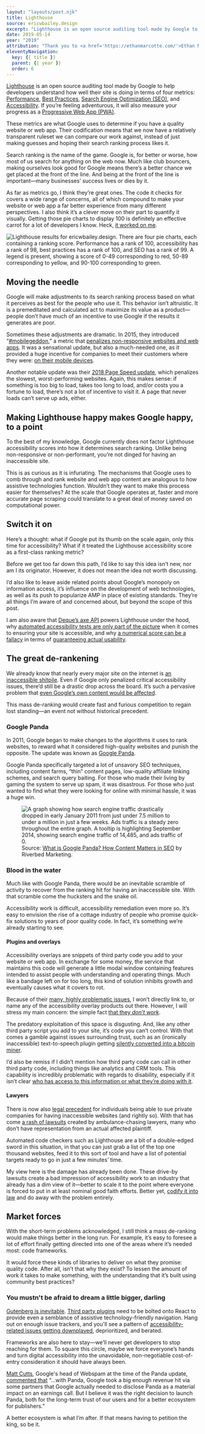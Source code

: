 ```yaml
---
layout: "layouts/post.njk"
title: Lighthouse
source: ericwbailey.design
excerpt: "Lighthouse is an open source auditing tool made by Google to help developers understand how well their site is doing in terms of four metrics: Performance, Best Practices, Search Engine Optimization (SEO), and Accessibility"
date: 2019-05-14
year: "2019"
attribution: "Thank you to <a href='https://ethanmarcotte.com/'>Ethan Marcotte</a> for his thoughts and feedback."
eleventyNavigation:
  key: {{ title }}
  parent: {{ year }}
  order: 6
---
```


[Lighthouse](https://developers.google.com/web/tools/lighthouse/) is an open source auditing tool made by Google to help developers understand how well their site is doing in terms of four metrics: [Performance](https://developers.google.com/web/tools/lighthouse/audits/critical-request-chains), [Best Practices](https://developers.google.com/web/tools/lighthouse/audits/appcache), [Search Engine Optimization (<abbr>SEO</abbr>)](https://developers.google.com/web/tools/lighthouse/audits/description), and [Accessibility](https://developers.google.com/web/tools/lighthouse/audits/button-name). If you’re feeling adventurous, it will also measure your progress as a [Progressive Web App (<abbr>PWA</abbr>)](https://developers.google.com/web/tools/lighthouse/audits/address-bar).

These metrics are what Google uses to determine if you have a quality website or web app. Their codification means that we now have a relatively transparent ruleset we can compare our work against, instead of just making guesses and hoping their search ranking process likes it.

Search ranking is the name of the game. Google is, for better or worse, how most of us search for anything on the web now. Much like club bouncers, making ourselves look good for Google means there’s a better chance we get placed at the front of the line. And being at the front of the line is important—many businesses’ success lives or dies by it.

As far as metrics go, I think they’re great ones. The code it checks for covers a wide range of concerns, all of which compound to make your website or web app a far better experience from many different perspectives. I also think it’s a clever move on their part to quantify it visually. Getting those pie charts to display 100 is definitely an effective carrot for a lot of developers I know. Heck, [it worked on me](https://lighthouse-dot-webdotdevsite.appspot.com/lh/html?url=https://ericwbailey.design/#accessibility).

<img
  alt="Lighthouse results for ericwbailey.design. There are four pie charts, each containing a ranking score. Performance has a rank of 100, accessibility has a rank of 98, best practices has a rank of 100, and SEO has a rank of 99. A legend is present, showing a score of 0-49 corresponding to red, 50-89 corresponding to yellow, and 90-100 corresponding to green."
  src="{{ '/img/posts/lighthouse/lighthouse.png' | url }}" />


## Moving the needle

Google will make adjustments to its search ranking process based on what it perceives as best for the people who use it. This behavior isn’t altruistic. It is a premeditated and calculated act to maximize its value as a product—people don’t have much of an incentive to use Google if the results it generates are poor.

Sometimes these adjustments are dramatic. In 2015, they introduced “[#mobilegeddon](https://twitter.com/search?q=%23mobilegeddon&src=typd),” a metric that [penalizes non-responsive websites and web apps](https://searchengineland.com/library/google/google-mobile-friendly-update). It was a sensational update, but also a much-needed one, as it provided a huge incentive for companies to meet their customers where they were: [on their mobile devices](http://gs.statcounter.com/platform-market-share/desktop-mobile-tablet#monthly-201001-201901).

Another notable update was their [2018 Page Speed update](https://webmasters.googleblog.com/2018/01/using-page-speed-in-mobile-search.html), which penalizes the slowest, worst-performing websites. Again, this makes sense: if something is too big to load, takes too long to load, and/or costs you a fortune to load, there’s not a lot of incentive to visit it. A page that never loads can’t serve up ads, either.

## Making Lighthouse happy makes Google happy, to a point

To the best of my knowledge, Google currently does not factor Lighthouse accessibility scores into how it determines search ranking. Unlike being non-responsive or non-performant, you’re not dinged for having an inaccessible site.

This is as curious as it is infuriating. The mechanisms that Google uses to comb through and rank website and web app content are analogous to how assistive technologies function. Wouldn’t they want to make this process easier for themselves? At the scale that Google operates at, faster and more accurate page scraping could translate to a great deal of money saved on computational power.

## Switch it on

Here’s a thought: what if Google put its thumb on the scale again, only this time for accessibility? What if it treated the Lighthouse accessibility score as a first-class ranking metric?

Before we get too far down this path, I’d like to say this idea isn’t new, nor am I its originator. However, it does not mean the idea not worth discussing.

I’d also like to leave aside related points about Google’s monopoly on information access, it’s influence on the development of web technologies, as well as its push to popularize AMP in place of existing standards. They’re all things I’m aware of and concerned about, but beyond the scope of this post.

I am also aware that [Deque’s axe API](https://www.deque.com/axe/) powers Lighthouse under the hood, why [automated accessibility tests are only part of the picture](https://www.smashingmagazine.com/2018/09/importance-manual-accessibility-testing/) when it comes to ensuring your site is accessible, and why [a numerical score can be a fallacy](https://www.scottohara.me/blog/2019/03/26/a-warning-about-warnings.html) in terms of [guaranteeing actual usability](https://twitter.com/bamadesigner/status/1124822513660375040).

## The great de-rankening

We already know that nearly every major site on the internet is [an inaccessible shitpile](https://webaim.org/projects/million/). Even if Google only penalized critical accessibility issues, there’d still be a drastic drop across the board. It’s such a pervasive problem that [even Google’s own content would be affected](https://lighthouse-dot-webdotdevsite.appspot.com/lh/html?url=https://android-developers.googleblog.com/2019/05/whats-new-in-play.html#accessibility).

This mass de-ranking would create fast and furious competition to regain lost standing—an event not without historical precedent.

### Google Panda

In 2011, Google began to make changes to the algorithms it uses to rank websites, to reward what it considered high-quality websites and punish the opposite. The update was known as [Google Panda](https://moz.com/learn/seo/google-panda).

Google Panda specifically targeted a lot of unsavory SEO techniques, including content farms, “thin” content pages, low-quality affiliate linking schemes, and search query baiting. For those who made their living by gaming the system to serve up spam, it was disastrous. For those who just wanted to find what they were looking for online with minimal hassle, it was a huge win.

<figure
  role="figure"
  aria-label="Source: What is Google Panda? How Content Matters in SEO by Riverbed Marketing.">
  <img
    alt="A graph showing how search engine traffic drastically dropped in early January 2011 from just under 7.5 million to under a million in just a few weeks. Ads traffic is a steady zero throughout the entire graph. A tooltip is highlighting September 2014, showing search engine traffic of 14,485, and ads traffic of 0."
    src="{{ '/img/posts/2019-05-14-lighthouse/google-panda-graph.png' | url }}" />
  <figcaption>
    <span class="typography-small-caps">Source:</span> <a href="https://www.riverbedmarketing.com/what-is-google-panda/">What is Google Panda? How Content Matters in SEO</a> by Riverbed Marketing.
  </figcaption>
</figure>

### Blood in the water

Much like with Google Panda, there would be an inevitable scramble of activity to recover from the ranking hit for having an inaccessible site. With that scramble come the hucksters and the snake oil.

Accessibility work is difficult, accessibility remediation even more so. It’s easy to envision the rise of a cottage industry of people who promise quick-fix solutions to years of poor quality code. In fact, it’s something we’re already starting to see.

#### Plugins and overlays

Accessibility overlays are snippets of third party code you add to your website or web app. In exchange for some money, the service that maintains this code will generate a little modal window containing features intended to assist people with understanding and operating things. Much like a bandage left on for too long, this kind of solution inhibits growth and eventually causes what it covers to rot.

Because of their [many, highly problematic issues](https://karlgroves.com/2012/04/19/can-assistive-technology-make-a-website-accessible), I won’t directly link to, or name any of the accessibility overlay products out there. However, I will stress my main concern: the simple fact [that they <em>don’t work</em>](https://blog.tenon.io/web-accessibility-overlays-dont-work).

The predatory exploitation of this space is disgusting. And, like any other third party script you add to your site, it’s code you can’t control. With that comes a gamble against issues surrounding trust, such as an (ironically inaccessible) text-to-speech plugin getting [silently converted into a bitcoin miner](https://en.m.wikipedia.org/wiki/BrowseAloud#Controversies).

I’d also be remiss if I didn’t mention how third party code can call in other third party code, including things like analytics and CRM tools. This capability is incredibly problematic with regards to disability, especially if it isn’t clear [who has access to this information or what they’re doing with it](https://css-tricks.com/accessibility-events/).

#### Lawyers

There is now also [legal precedent](https://www.forbes.com/sites/legalnewsline/2017/06/13/first-of-its-kind-trial-goes-plaintiffs-way-winn-dixie-must-update-website-for-the-blind/) for individuals being able to sue private companies for having inaccessible websites (and rightly so). With that has come [a rash of lawsuits](https://www.adatitleiii.com/2019/01/number-of-federal-website-accessibility-lawsuits-nearly-triple-exceeding-2250-in-2018/) created by ambulance-chasing lawyers, many who don’t have representation from an actual affected plaintiff.

Automated code checkers such as Lighthouse are a bit of a double-edged sword in this situation, in that you can just grab a list of the top one thousand websites, feed it to this sort of tool and have a list of potential targets ready to go in just a few minutes’ time.

My view here is the damage has already been done. These drive-by lawsuits create a bad impression of accessibility work to an industry that already has a dim view of it—better to scale it to the point where everyone is forced to put in at least nominal good faith efforts. Better yet, [codify it into law](https://medium.com/confrere/its-illegal-to-have-an-inaccessible-website-in-norway-and-that-s-good-news-for-all-of-us-b59a9e929d54) and do away with the problem entirely.

## Market forces

With the short-term problems acknowledged, I still think a mass de-ranking would make things better in the long run. For example, it’s easy to foresee a lot of effort finally getting directed into one of the areas where it’s needed most: code frameworks.

It would force these kinds of libraries to deliver on what they promise: quality code. After all, isn’t that why they exist? To lessen the amount of work it takes to make something, with the understanding that it’s built using community best practices?

### You mustn't be afraid to dream a little bigger, darling

[Gutenberg is inevitable](https://wptavern.com/wpcampus-gutenberg-accessibility-audit-finds-significant-and-pervasive-accessibility-problems). [Third party plugins](https://reach.tech/router/accessibility) need to be bolted onto React to provide even a semblance of assistive technology-friendly navigation. Hang out on enough issue trackers, and you'll see a pattern of [accessibility-related issues getting downplayed](https://bugs.chromium.org/p/chromium/issues/detail?id=90172), deprioritized, and berated.

Frameworks are also here to stay—we’ll never get developers to stop reaching for them. To square this circle, maybe we force everyone’s hands and turn digital accessibility into the unavoidable, non-negotiable cost-of-entry consideration it should have always been.

[Matt Cutts](https://www.mattcutts.com/), Google's head of Webspam at the time of the Panda update, [commented that](https://en.m.wikipedia.org/wiki/Google_Panda) “…with Panda, Google took a big enough revenue hit via some partners that Google actually needed to disclose Panda as a material impact on an earnings call. But I believe it was the right decision to launch Panda, both for the long-term trust of our users and for a better ecosystem for publishers.”

A better ecosystem is what I’m after. If that means having to petition the king, so be it.
